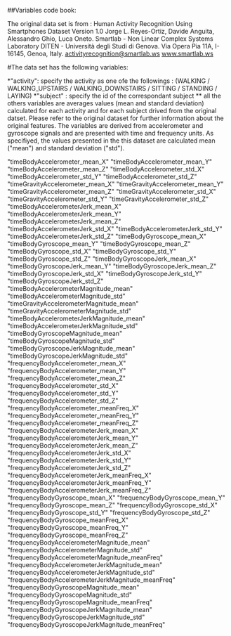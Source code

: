 ##Variables code book:

The original data set is from : Human Activity Recognition Using Smartphones Dataset Version 1.0
Jorge L. Reyes-Ortiz, Davide Anguita, Alessandro Ghio, Luca Oneto. Smartlab - Non Linear Complex Systems Laboratory DITEN - Università degli Studi di Genova. Via Opera Pia 11A, I-16145, Genoa, Italy. activityrecognition@smartlab.ws www.smartlab.ws

#The data set has the following variables: 

*"activity": specify the activity as one ofe the followings : (WALKING / WALKING_UPSTAIRS / WALKING_DOWNSTAIRS / SITTING / STANDING / LAYING)
*"subject" : specify the id of the correspondant subject
** all the others variables are averages values (mean and standard deviation) calculated for each activity and for each subject drived from the original datset.
Please refer to the original dataset for further information about the original features.
The variables are derived from accelerometer and gyroscope signals and are presented with time and frequency units.
As specifiyed, the values presented in the this dataset are calculated mean ("mean") and standard deviation ("std").





"timeBodyAccelerometer_mean_X" 
"timeBodyAccelerometer_mean_Y" 
"timeBodyAccelerometer_mean_Z"
"timeBodyAccelerometer_std_X"
"timeBodyAccelerometer_std_Y" 
"timeBodyAccelerometer_std_Z" 
"timeGravityAccelerometer_mean_X" 
"timeGravityAccelerometer_mean_Y" 
"timeGravityAccelerometer_mean_Z" 
"timeGravityAccelerometer_std_X" 
"timeGravityAccelerometer_std_Y" 
"timeGravityAccelerometer_std_Z" 
"timeBodyAccelerometerJerk_mean_X" 
"timeBodyAccelerometerJerk_mean_Y" 
"timeBodyAccelerometerJerk_mean_Z"
"timeBodyAccelerometerJerk_std_X"
"timeBodyAccelerometerJerk_std_Y"
"timeBodyAccelerometerJerk_std_Z"
"timeBodyGyroscope_mean_X"
"timeBodyGyroscope_mean_Y"
"timeBodyGyroscope_mean_Z"
"timeBodyGyroscope_std_X"
"timeBodyGyroscope_std_Y"
"timeBodyGyroscope_std_Z"
"timeBodyGyroscopeJerk_mean_X"
"timeBodyGyroscopeJerk_mean_Y"
"timeBodyGyroscopeJerk_mean_Z"
"timeBodyGyroscopeJerk_std_X"
"timeBodyGyroscopeJerk_std_Y"
"timeBodyGyroscopeJerk_std_Z"
"timeBodyAccelerometerMagnitude_mean"
"timeBodyAccelerometerMagnitude_std"
"timeGravityAccelerometerMagnitude_mean"
"timeGravityAccelerometerMagnitude_std"
"timeBodyAccelerometerJerkMagnitude_mean"
"timeBodyAccelerometerJerkMagnitude_std"
"timeBodyGyroscopeMagnitude_mean"
"timeBodyGyroscopeMagnitude_std"
"timeBodyGyroscopeJerkMagnitude_mean"
"timeBodyGyroscopeJerkMagnitude_std"
"frequencyBodyAccelerometer_mean_X"
"frequencyBodyAccelerometer_mean_Y"
"frequencyBodyAccelerometer_mean_Z"
"frequencyBodyAccelerometer_std_X"
"frequencyBodyAccelerometer_std_Y"
"frequencyBodyAccelerometer_std_Z"
"frequencyBodyAccelerometer_meanFreq_X"
"frequencyBodyAccelerometer_meanFreq_Y"
"frequencyBodyAccelerometer_meanFreq_Z"
"frequencyBodyAccelerometerJerk_mean_X"
"frequencyBodyAccelerometerJerk_mean_Y"
"frequencyBodyAccelerometerJerk_mean_Z"
"frequencyBodyAccelerometerJerk_std_X"
"frequencyBodyAccelerometerJerk_std_Y"
"frequencyBodyAccelerometerJerk_std_Z"
"frequencyBodyAccelerometerJerk_meanFreq_X"
"frequencyBodyAccelerometerJerk_meanFreq_Y"
"frequencyBodyAccelerometerJerk_meanFreq_Z"
"frequencyBodyGyroscope_mean_X"
"frequencyBodyGyroscope_mean_Y"
"frequencyBodyGyroscope_mean_Z"
"frequencyBodyGyroscope_std_X"
"frequencyBodyGyroscope_std_Y"
"frequencyBodyGyroscope_std_Z"
"frequencyBodyGyroscope_meanFreq_X"
"frequencyBodyGyroscope_meanFreq_Y"
"frequencyBodyGyroscope_meanFreq_Z"
"frequencyBodyAccelerometerMagnitude_mean"
"frequencyBodyAccelerometerMagnitude_std"
"frequencyBodyAccelerometerMagnitude_meanFreq"
"frequencyBodyAccelerometerJerkMagnitude_mean"
"frequencyBodyAccelerometerJerkMagnitude_std"
"frequencyBodyAccelerometerJerkMagnitude_meanFreq" "frequencyBodyGyroscopeMagnitude_mean"
"frequencyBodyGyroscopeMagnitude_std"
"frequencyBodyGyroscopeMagnitude_meanFreq"
"frequencyBodyGyroscopeJerkMagnitude_mean"
"frequencyBodyGyroscopeJerkMagnitude_std"
"frequencyBodyGyroscopeJerkMagnitude_meanFreq"
